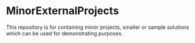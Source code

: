 # MinorExternalProjects

This repository is for containing minor projects, smaller or sample solutions which can be used for demonstrating purposes.
